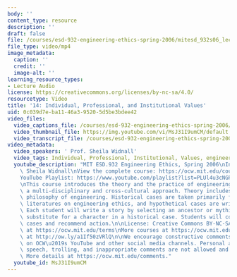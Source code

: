 ```yaml
---
body: ''
content_type: resource
description: ''
draft: false
file: /courses/esd-932-engineering-ethics-spring-2006/mitesd_932s06_lec14_360p_16_9.mp4
file_type: video/mp4
image_metadata:
  caption: ''
  credit: ''
  image-alt: ''
learning_resource_types:
- Lecture Audio
license: https://creativecommons.org/licenses/by-nc-sa/4.0/
resourcetype: Video
title: '14: Individual, Professional, and Institutional Values'
uid: 0c039d7e-ba11-46a3-9520-5d5be3bdee42
video_files:
  video_captions_file: /courses/esd-932-engineering-ethics-spring-2006/1pUVdk0cEsBqpG4Wecf-he5nb4thjMD8w_transcript.webvtt
  video_thumbnail_file: https://img.youtube.com/vi/MsJ31I9umCM/default.jpg
  video_transcript_file: /courses/esd-932-engineering-ethics-spring-2006/1pUVdk0cEsBqpG4Wecf-he5nb4thjMD8w_transcript.pdf
video_metadata:
  video_speakers: ' Prof. Sheila Widnall'
  video_tags: Individual, Professional, Institutional, Values, engineering ethics
  youtube_description: "MIT ESD.932 Engineering Ethics, Spring 2006\nInstructor: Prof.\
    \ Sheila Widnall\nView the complete course: https://ocw.mit.edu/courses/esd-932-engineering-ethics-spring-2006/\n\
    YouTube Playlist: https://www.youtube.com/playlist?list=PLUl4u3cNGP61YF5HCMnGUwJ8D-PNNs3OR\n\
    \nThis course introduces the theory and the practice of engineering ethics using\
    \ a multi-disciplinary and cross-cultural approach. Theory includes ethics and\
    \ philosophy of engineering. Historical cases are taken primarily from the scholarly\
    \ literatures on engineering ethics, and hypothetical cases are written by students.\
    \ Each student will write a story by selecting an ancestor or mythic hero as a\
    \ substitute for a character in a historical case. Students will compare these\
    \ cases and recommend action.\n\nLicense: Creative Commons BY-NC-SA\nMore information\
    \ at https://ocw.mit.edu/terms\nMore courses at https://ocw.mit.edu\nSupport OCW\
    \ at http://ow.ly/a1If50zVRlQ\n\nWe encourage constructive comments and discussion\
    \ on OCW\u2019s YouTube and other social media channels. Personal attacks, hate\
    \ speech, trolling, and inappropriate comments are not allowed and may be removed.\
    \ More details at https://ocw.mit.edu/comments."
  youtube_id: MsJ31I9umCM
---
```

